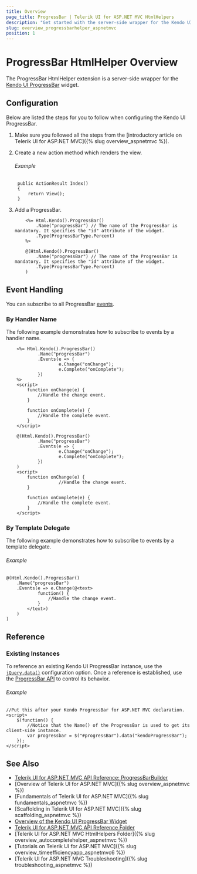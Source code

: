 ```yaml
---
title: Overview
page_title: ProgressBar | Telerik UI for ASP.NET MVC HtmlHelpers
description: "Get started with the server-side wrapper for the Kendo UI ProgressBar widget for ASP.NET MVC."
slug: overview_progressbarhelper_aspnetmvc
position: 1
---
```


# ProgressBar HtmlHelper Overview

The ProgressBar HtmlHelper extension is a server-side wrapper for the [Kendo UI ProgressBar](https://demos.telerik.com/kendo-ui/progressbar/index) widget.

## Configuration

Below are listed the steps for you to follow when configuring the Kendo UI ProgressBar.

1. Make sure you followed all the steps from the [introductory article on Telerik UI for ASP.NET MVC]({% slug overview_aspnetmvc %}).

1. Create a new action method which renders the view.

    ###### Example

        public ActionResult Index()
        {
            return View();
        }

1. Add a ProgressBar.

    ```ASPX
        <%= Html.Kendo().ProgressBar()
            .Name("progressBar") // The name of the ProgressBar is mandatory. It specifies the "id" attribute of the widget.
            .Type(ProgressBarType.Percent)
        %>
    ```
    ```Razor
        @(Html.Kendo().ProgressBar()
            .Name("progressBar") // The name of the ProgressBar is mandatory. It specifies the "id" attribute of the widget.
            .Type(ProgressBarType.Percent)
        )
    ```

## Event Handling

You can subscribe to all ProgressBar [events](http://docs.telerik.com/kendo-ui/api/javascript/ui/progressbar#events).

### By Handler Name

The following example demonstrates how to subscribe to events by a handler name.

```ASPX
    <%= Html.Kendo().ProgressBar()
            .Name("progressBar")
            .Events(e => {
                    e.Change("onChange");
                    e.Complete("onComplete");
            })
    %>
    <script>
        function onChange(e) {
            //Handle the change event.
        }

        function onComplete(e) {
            //Handle the complete event.
        }
    </script>
```
```Razor
    @(Html.Kendo().ProgressBar()
            .Name("progressBar")
            .Events(e => {
                    e.Change("onChange");
                    e.Complete("onComplete");
            })
    )
    <script>
        function onChange(e) {
                    //Handle the change event.
        }

        function onComplete(e) {
            //Handle the complete event.
        }
    </script>
```

### By Template Delegate

The following example demonstrates how to subscribe to events by a template delegate.

###### Example

    @(Html.Kendo().ProgressBar()
        .Name("progressBar")
        .Events(e => e.Change(@<text>
                function() {
                    //Handle the change event.
                }
            </text>)
        )
    )

## Reference

### Existing Instances

To reference an existing Kendo UI ProgressBar instance, use the [`jQuery.data()`](http://api.jquery.com/jQuery.data/) configuration option. Once a reference is established, use the [ProgressBar API](http://docs.telerik.com/kendo-ui/api/javascript/ui/progressbar#methods) to control its behavior.

###### Example

    //Put this after your Kendo ProgressBar for ASP.NET MVC declaration.
    <script>
        $(function() {
            //Notice that the Name() of the ProgressBar is used to get its client-side instance.
            var progressbar = $("#progressBar").data("kendoProgressBar");
        });
    </script>

## See Also

* [Telerik UI for ASP.NET MVC API Reference: ProgressBarBuilder](http://docs.telerik.com/aspnet-mvc/api/Kendo.Mvc.UI.Fluent/ProgressBarBuilder)
* [Overview of Telerik UI for ASP.NET MVC]({% slug overview_aspnetmvc %})
* [Fundamentals of Telerik UI for ASP.NET MVC]({% slug fundamentals_aspnetmvc %})
* [Scaffolding in Telerik UI for ASP.NET MVC]({% slug scaffolding_aspnetmvc %})
* [Overview of the Kendo UI ProgressBar Widget](http://docs.telerik.com/kendo-ui/controls/interactivity/progressbar/overview)
* [Telerik UI for ASP.NET MVC API Reference Folder](http://docs.telerik.com/aspnet-mvc/api/Kendo.Mvc/AggregateFunction)
* [Telerik UI for ASP.NET MVC HtmlHelpers Folder]({% slug overview_autocompletehelper_aspnetmvc %})
* [Tutorials on Telerik UI for ASP.NET MVC]({% slug overview_timeefficiencyapp_aspnetmvc6 %})
* [Telerik UI for ASP.NET MVC Troubleshooting]({% slug troubleshooting_aspnetmvc %})
